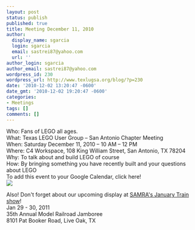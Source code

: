 ```yaml
---
layout: post
status: publish
published: true
title: Meeting December 11, 2010
author:
  display_name: sgarcia
  login: sgarcia
  email: sastrei87@yahoo.com
  url: ''
author_login: sgarcia
author_email: sastrei87@yahoo.com
wordpress_id: 230
wordpress_url: http://www.texlugsa.org/blog/?p=230
date: '2010-12-02 13:20:47 -0600'
date_gmt: '2010-12-02 19:20:47 -0600'
categories:
- Meetings
tags: []
comments: []
---
```

<p>Who: Fans of LEGO all ages.<br />
What: Texas LEGO User Group &ndash; San Antonio Chapter Meeting<br />
When: Saturday December 11, 2010 &ndash; 10 AM &ndash; 12 PM<br />
Where: C4 Workspace, 108 King William Street, San Antonio, TX 78204<br />
Why: To talk about and build LEGO of course<br />
How: By bringing something you have recently built and your questions about LEGO<br />
To add this event to your Google Calendar, click here!<br />
<a target="_blank" href="https://www.google.com/calendar/event?action=TEMPLATE&tmeid=dWNzcThwZG9sOGNjYzFwMWx0djVqb2JrOXNfMjAxMDEyMTFUMTYwMDAwWiBiNnY0bHI5djhkdXJzY3ZnajFxYzZvdGViZ0Bn&tmsrc=b6v4lr9v8durscvgj1qc6otebg%40group.calendar.google.com"><img border="0" src="http://www.google.com/calendar/images/ext/gc_button1_en.gif"/></a></p>
<p>Also!  Don't forget about our upcoming display at <a href="http://www.samratx.org/">SAMRA's January Train show</a>!<br />
Jan 29 - 30, 2011<br />
35th Annual Model Railroad Jamboree<br />
8101 Pat Booker Road, Live Oak, TX</p>
